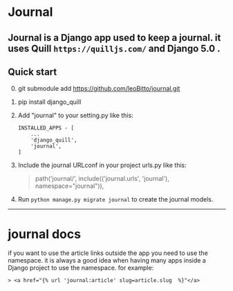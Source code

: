 # Journal


Journal is a Django app used to keep a journal.
it uses Quill `https://quilljs.com/` and Django 5.0 . 
-----------

## Quick start
0. git submodule add https://github.com/leoBitto/journal.git
00. pip install django_quill

1. Add "journal" to your setting.py like this:

    ```
    INSTALLED_APPS - [
        ...
        'django_quill',
        'journal',
    ]
    ```


2. Include the journal URLconf in your project urls.py like this:

    > path('journal/', include(('journal.urls', 'journal'), namespace="journal")),

3. Run ``python manage.py migrate journal`` to create the journal models.

-----------

# journal docs                       
if you want to use the article links outside the app you need to use the namespace.
it is always a good idea when having many apps inside a Django project to use the namespace.
for example:

    > <a href="{% url 'journal:article' slug=article.slug  %}"</a>

